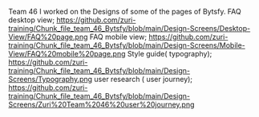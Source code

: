 Team 46 
I worked on the Designs of some of the pages of Bytsfy.
FAQ desktop view;  https://github.com/zuri-training/Chunk_file_team_46_Bytsfy/blob/main/Design-Screens/Desktop-View/FAQ%20page.png
FAQ mobile view;   https://github.com/zuri-training/Chunk_file_team_46_Bytsfy/blob/main/Design-Screens/Mobile-View/FAQ%20mobile%20page.png
Style guide( typography);  https://github.com/zuri-training/Chunk_file_team_46_Bytsfy/blob/main/Design-Screens/Typography.png
user research ( user journey);  https://github.com/zuri-training/Chunk_file_team_46_Bytsfy/blob/main/Design-Screens/Zuri%20Team%2046%20user%20journey.png
